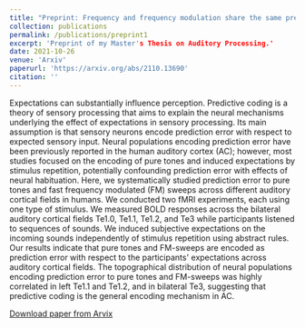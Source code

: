 ```yaml
---
title: "Preprint: Frequency and frequency modulation share the same predictive encoding mechanisms in human auditory cortex"
collection: publications
permalink: /publications/preprint1
excerpt: 'Preprint of my Master's Thesis on Auditory Processing.'
date: 2021-10-26
venue: 'Arxiv'
paperurl: 'https://arxiv.org/abs/2110.13690'
citation: ''
---
```

Expectations can substantially influence perception. Predictive coding is a theory of sensory processing that aims to explain the neural mechanisms underlying the effect of expectations in sensory processing. Its main assumption is that sensory neurons encode prediction error with respect to expected sensory input. Neural populations encoding prediction error have been previously reported in the human auditory cortex (AC); however, most studies focused on the encoding of pure tones and induced expectations by stimulus repetition, potentially confounding prediction error with effects of neural habituation. Here, we systematically studied prediction error to pure tones and fast frequency modulated (FM) sweeps across different auditory cortical fields in humans. We conducted two fMRI experiments, each using one type of stimulus. We measured BOLD responses across the bilateral auditory cortical fields Te1.0, Te1.1, Te1.2, and Te3 while participants listened to sequences of sounds. We induced subjective expectations on the incoming sounds independently of stimulus repetition using abstract rules. Our results indicate that pure tones and FM-sweeps are encoded as prediction error with respect to the participants' expectations across auditory cortical fields. The topographical distribution of neural populations encoding prediction error to pure tones and FM-sweeps was highly correlated in left Te1.1 and Te1.2, and in bilateral Te3, suggesting that predictive coding is the general encoding mechanism in AC.

[Download paper from Arvix](https://arxiv.org/abs/2110.13690)
